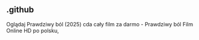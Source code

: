 ## .github

Oglądaj Prawdziwy ból (2025) cda cały film za darmo - Prawdziwy ból Film Online HD po polsku, 
